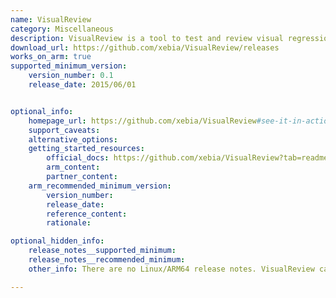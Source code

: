 ```yaml
---
name: VisualReview
category: Miscellaneous
description: VisualReview is a tool to test and review visual regressions.
download_url: https://github.com/xebia/VisualReview/releases
works_on_arm: true
supported_minimum_version:
    version_number: 0.1
    release_date: 2015/06/01


optional_info:
    homepage_url: https://github.com/xebia/VisualReview#see-it-in-action
    support_caveats:
    alternative_options:
    getting_started_resources:
        official_docs: https://github.com/xebia/VisualReview?tab=readme-ov-file#getting-started
        arm_content:
        partner_content:
    arm_recommended_minimum_version:
        version_number:
        release_date:
        reference_content:
        rationale:

optional_hidden_info:
    release_notes__supported_minimum:
    release_notes__recommended_minimum:
    other_info: There are no Linux/ARM64 release notes. VisualReview can be installed via zip, and the GUI can be accessed on port 7000 by starting start.sh script, from the first version 0.1 onwards.

---
```

